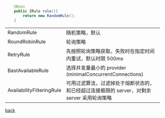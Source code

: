 ```Java
    @Bean
    public IRule rule(){
        return new RandomRule();
    }
```

| | |
| :- | :- |
| RandomRule | 随机策略，默认 |
| RoundRobinRule | 轮询策略 |
| RetryRule | 先按照轮询策略获取，失败时在指定时间内重试，默认时限 500ms |
| BastAvailableRule | 选择并发量最小的 provider (minimalConcurrentConnections) |  
| AvailabilityFilteringRule | 可用过滤算法，过滤掉处于熔断状态的，和已经超过连接极限的 server，对剩余 server 采用轮询策略 |


[back](../6.md)  